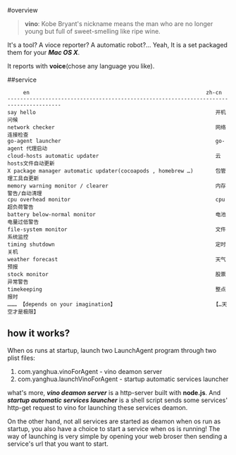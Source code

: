#overview
> **vino**: Kobe Bryant's nickname means the man who are no longer young but full of sweet-smelling like ripe wine.

It's a tool? A vioce reporter? A automatic robot?… Yeah, It is a set packaged them for your ***Mac OS X***. 

It reports with **voice**(chose any language you like).

##service


```
     en                                                        zh-cn
---------------------------------------------------------------------------------------
say hello                                                         开机问候
network checker                                                   网络连接检查 
go-agent launcher                                                 go-agent 代理启动
cloud-hosts automatic updater                                     云hosts文件自动更新
X package manager automatic updater(cocoapods , homebrew …)       包管理工具自更新        
memory warning monitor / clearer                                  内存警告/自动清理
cpu overhead monitor                                              cpu超负荷警告
battery below-normal monitor                                      电池电量过低警告
file-system monitor                                               文件系统监控
timing shutdown                                                   定时关机
weather forecast                                                  天气预报
stock monitor                                                     股票异常警告
timekeeping                                                       整点报时
……… 【depends on your imagination】                               【…天空才是极限】
```

## how it works?

When os runs at startup, launch two LaunchAgent program through two plist files:

1. com.yanghua.vinoForAgent - vino deamon server
2. com.yanghua.launchVinoForAgent - startup automatic services launcher

what's more, ***vino deamon server*** is a http-server built with **node.js**. And ***startup automatic services launcher*** is a shell script sends some services' http-get request to vino for launching these services deamon. 

On the other hand, not all services are started as deamon when os run as startup, you also have a choice to start a service when os is running! The way of launching is very simple by opening your web broser then sending a service's url that you want to start.



